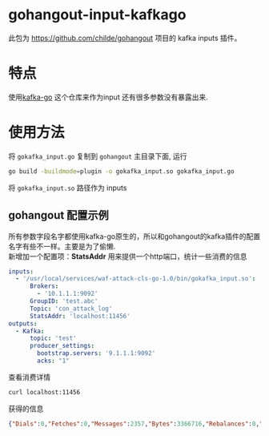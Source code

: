 # gohangout-input-kafkago
此包为 https://github.com/childe/gohangout 项目的 kafka inputs 插件。

# 特点
使用[kafka-go](https://github.com/segmentio/kafka-go) 这个仓库来作为input
还有很多参数没有暴露出来.

# 使用方法

将 `gokafka_input.go` 复制到 `gohangout` 主目录下面, 运行

```bash
go build -buildmode=plugin -o gokafka_input.so gokafka_input.go
```

将 `gokafka_input.so` 路径作为 inputs

## gohangout 配置示例
所有参数字段名字都使用kafka-go原生的，所以和gohangout的kafka插件的配置名字有些不一样。主要是为了偷懒.   
新增加一个配置项：**StatsAddr** 用来提供一个http端口，统计一些消费的信息

```yaml
inputs:
  - '/usr/local/services/waf-attack-cls-go-1.0/bin/gokafka_input.so':
      Brokers:
        - '10.1.1.1:9092'
      GroupID: 'test.abc'
      Topic: 'con_attack_log'
      StatsAddr: 'localhost:11456'
outputs:
  - Kafka:
      topic: 'test'
      producer_settings:
        bootstrap.servers: '9.1.1.1:9092'
        acks: "1"
```
查看消费详情
```bash
curl localhost:11456
```
获得的信息
```json
{"Dials":0,"Fetches":0,"Messages":2357,"Bytes":3366716,"Rebalances":0,"Timeouts":0,"Errors":0,"DialTime":{"Avg":0,"Min":0,"Max":0},"ReadTime":{"Avg":0,"Min":0,"Max":0},"WaitTime":{"Avg":0,"Min":0,"Max":0},"FetchSize":{"Avg":0,"Min":0,"Max":0},"FetchBytes":{"Avg":0,"Min":0,"Max":0},"Offset":475595146,"Lag":847232,"MinBytes":10000,"MaxBytes":10000000,"MaxWait":10000000000,"QueueLength":100,"QueueCapacity":100,"ClientID":"","Topic":"con_attack_log","Partition":"-1","DeprecatedFetchesWithTypo":0}
```
